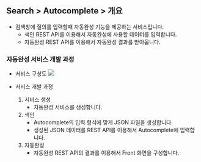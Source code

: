 ## Search > Autocomplete > 개요

* 검색창에 질의를 입력할때 자동완성 기능을 제공하는 서비스입니다.
    * 색인 REST API를 이용해서 자동완성에 사용할 데이터를 입력합니다.
    * 자동완성 REST API를 이용해서 자동완성 결과를 받아옵니다.

### 자동완성 서비스 개발 과정
* 서비스 구성도
![](http://static.toastoven.net/prod_autocomplete/block_diagrm-20200113.png)

* 서비스 개발 과정
    1. 서비스 생성
        * 자동완성 서비스를 생성합니다.
    2. 색인
        * Autocomplete의 입력 형식에 맞게 JSON 파일을 생성합니다.
        * 생성된 JSON 데이터를 REST API를 이용해서 Autocomplete에 입력합니다.
    3. 자동완성
        * 자동완성 REST API의 결과를 이용해서 Front 화면을 구성합니다.
